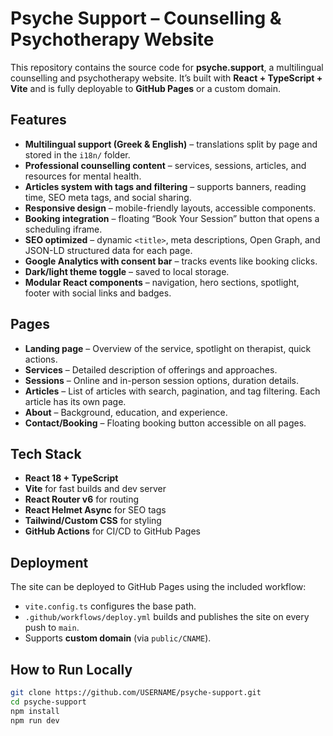 # Psyche Support – Counselling & Psychotherapy Website

This repository contains the source code for **psyche.support**, a multilingual counselling and psychotherapy website. It’s built with **React + TypeScript + Vite** and is fully deployable to **GitHub Pages** or a custom domain.

## Features

- **Multilingual support (Greek & English)** – translations split by page and stored in the `i18n/` folder.
- **Professional counselling content** – services, sessions, articles, and resources for mental health.
- **Articles system with tags and filtering** – supports banners, reading time, SEO meta tags, and social sharing.
- **Responsive design** – mobile-friendly layouts, accessible components.
- **Booking integration** – floating “Book Your Session” button that opens a scheduling iframe.
- **SEO optimized** – dynamic `<title>`, meta descriptions, Open Graph, and JSON-LD structured data for each page.
- **Google Analytics with consent bar** – tracks events like booking clicks.
- **Dark/light theme toggle** – saved to local storage.
- **Modular React components** – navigation, hero sections, spotlight, footer with social links and badges.

## Pages

- **Landing page** – Overview of the service, spotlight on therapist, quick actions.
- **Services** – Detailed description of offerings and approaches.
- **Sessions** – Online and in-person session options, duration details.
- **Articles** – List of articles with search, pagination, and tag filtering. Each article has its own page.
- **About** – Background, education, and experience.
- **Contact/Booking** – Floating booking button accessible on all pages.

## Tech Stack

- **React 18 + TypeScript**
- **Vite** for fast builds and dev server
- **React Router v6** for routing
- **React Helmet Async** for SEO tags
- **Tailwind/Custom CSS** for styling
- **GitHub Actions** for CI/CD to GitHub Pages

## Deployment

The site can be deployed to GitHub Pages using the included workflow:

- `vite.config.ts` configures the base path.
- `.github/workflows/deploy.yml` builds and publishes the site on every push to `main`.
- Supports **custom domain** (via `public/CNAME`).

## How to Run Locally

```bash
git clone https://github.com/USERNAME/psyche-support.git
cd psyche-support
npm install
npm run dev